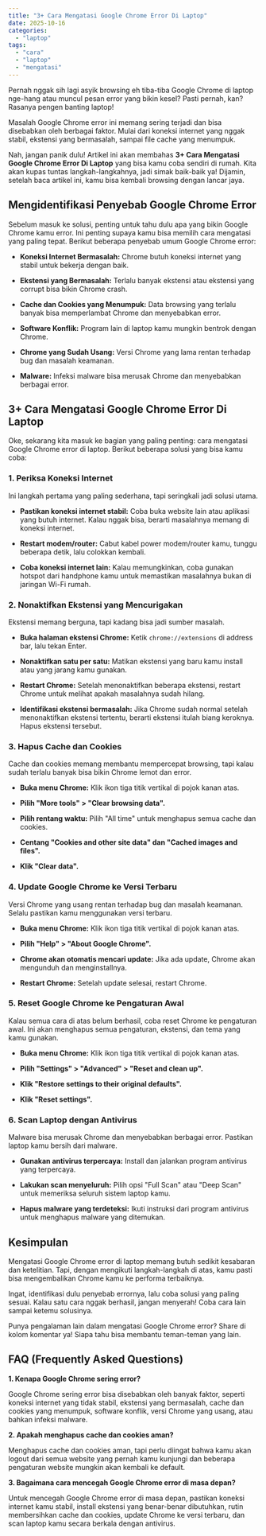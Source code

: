 ```yaml
---
title: "3+ Cara Mengatasi Google Chrome Error Di Laptop"
date: 2025-10-16
categories: 
  - "laptop"
tags: 
  - "cara"
  - "laptop"
  - "mengatasi"
---
```


Pernah nggak sih lagi asyik browsing eh tiba-tiba Google Chrome di laptop nge-hang atau muncul pesan error yang bikin kesel? Pasti pernah, kan? Rasanya pengen banting laptop!

Masalah Google Chrome error ini memang sering terjadi dan bisa disebabkan oleh berbagai faktor. Mulai dari koneksi internet yang nggak stabil, ekstensi yang bermasalah, sampai file cache yang menumpuk.

Nah, jangan panik dulu! Artikel ini akan membahas **3+ Cara Mengatasi Google Chrome Error Di Laptop** yang bisa kamu coba sendiri di rumah. Kita akan kupas tuntas langkah-langkahnya, jadi simak baik-baik ya! Dijamin, setelah baca artikel ini, kamu bisa kembali browsing dengan lancar jaya.

## Mengidentifikasi Penyebab Google Chrome Error

Sebelum masuk ke solusi, penting untuk tahu dulu apa yang bikin Google Chrome kamu error. Ini penting supaya kamu bisa memilih cara mengatasi yang paling tepat. Berikut beberapa penyebab umum Google Chrome error:

- **Koneksi Internet Bermasalah:** Chrome butuh koneksi internet yang stabil untuk bekerja dengan baik.
    
- **Ekstensi yang Bermasalah:** Terlalu banyak ekstensi atau ekstensi yang corrupt bisa bikin Chrome crash.
    
- **Cache dan Cookies yang Menumpuk:** Data browsing yang terlalu banyak bisa memperlambat Chrome dan menyebabkan error.
    
- **Software Konflik:** Program lain di laptop kamu mungkin bentrok dengan Chrome.
    
- **Chrome yang Sudah Usang:** Versi Chrome yang lama rentan terhadap bug dan masalah keamanan.
    
- **Malware:** Infeksi malware bisa merusak Chrome dan menyebabkan berbagai error.
    

## 3+ Cara Mengatasi Google Chrome Error Di Laptop

Oke, sekarang kita masuk ke bagian yang paling penting: cara mengatasi Google Chrome error di laptop. Berikut beberapa solusi yang bisa kamu coba:

### 1\. Periksa Koneksi Internet

Ini langkah pertama yang paling sederhana, tapi seringkali jadi solusi utama.

- **Pastikan koneksi internet stabil:** Coba buka website lain atau aplikasi yang butuh internet. Kalau nggak bisa, berarti masalahnya memang di koneksi internet.
    
- **Restart modem/router:** Cabut kabel power modem/router kamu, tunggu beberapa detik, lalu colokkan kembali.
    
- **Coba koneksi internet lain:** Kalau memungkinkan, coba gunakan hotspot dari handphone kamu untuk memastikan masalahnya bukan di jaringan Wi-Fi rumah.
    

### 2\. Nonaktifkan Ekstensi yang Mencurigakan

Ekstensi memang berguna, tapi kadang bisa jadi sumber masalah.

- **Buka halaman ekstensi Chrome:** Ketik `chrome://extensions` di address bar, lalu tekan Enter.
    
- **Nonaktifkan satu per satu:** Matikan ekstensi yang baru kamu install atau yang jarang kamu gunakan.
    
- **Restart Chrome:** Setelah menonaktifkan beberapa ekstensi, restart Chrome untuk melihat apakah masalahnya sudah hilang.
    
- **Identifikasi ekstensi bermasalah:** Jika Chrome sudah normal setelah menonaktifkan ekstensi tertentu, berarti ekstensi itulah biang keroknya. Hapus ekstensi tersebut.
    

### 3\. Hapus Cache dan Cookies

Cache dan cookies memang membantu mempercepat browsing, tapi kalau sudah terlalu banyak bisa bikin Chrome lemot dan error.

- **Buka menu Chrome:** Klik ikon tiga titik vertikal di pojok kanan atas.
    
- **Pilih "More tools" > "Clear browsing data".**
    
- **Pilih rentang waktu:** Pilih "All time" untuk menghapus semua cache dan cookies.
    
- **Centang "Cookies and other site data" dan "Cached images and files".**
    
- **Klik "Clear data".**
    

### 4\. Update Google Chrome ke Versi Terbaru

Versi Chrome yang usang rentan terhadap bug dan masalah keamanan. Selalu pastikan kamu menggunakan versi terbaru.

- **Buka menu Chrome:** Klik ikon tiga titik vertikal di pojok kanan atas.
    
- **Pilih "Help" > "About Google Chrome".**
    
- **Chrome akan otomatis mencari update:** Jika ada update, Chrome akan mengunduh dan menginstallnya.
    
- **Restart Chrome:** Setelah update selesai, restart Chrome.
    

### 5\. Reset Google Chrome ke Pengaturan Awal

Kalau semua cara di atas belum berhasil, coba reset Chrome ke pengaturan awal. Ini akan menghapus semua pengaturan, ekstensi, dan tema yang kamu gunakan.

- **Buka menu Chrome:** Klik ikon tiga titik vertikal di pojok kanan atas.
    
- **Pilih "Settings" > "Advanced" > "Reset and clean up".**
    
- **Klik "Restore settings to their original defaults".**
    
- **Klik "Reset settings".**
    

### 6\. Scan Laptop dengan Antivirus

Malware bisa merusak Chrome dan menyebabkan berbagai error. Pastikan laptop kamu bersih dari malware.

- **Gunakan antivirus terpercaya:** Install dan jalankan program antivirus yang terpercaya.
    
- **Lakukan scan menyeluruh:** Pilih opsi "Full Scan" atau "Deep Scan" untuk memeriksa seluruh sistem laptop kamu.
    
- **Hapus malware yang terdeteksi:** Ikuti instruksi dari program antivirus untuk menghapus malware yang ditemukan.
    

## Kesimpulan

Mengatasi Google Chrome error di laptop memang butuh sedikit kesabaran dan ketelitian. Tapi, dengan mengikuti langkah-langkah di atas, kamu pasti bisa mengembalikan Chrome kamu ke performa terbaiknya.

Ingat, identifikasi dulu penyebab errornya, lalu coba solusi yang paling sesuai. Kalau satu cara nggak berhasil, jangan menyerah! Coba cara lain sampai ketemu solusinya.

Punya pengalaman lain dalam mengatasi Google Chrome error? Share di kolom komentar ya! Siapa tahu bisa membantu teman-teman yang lain.

## FAQ (Frequently Asked Questions)

**1\. Kenapa Google Chrome sering error?**

Google Chrome sering error bisa disebabkan oleh banyak faktor, seperti koneksi internet yang tidak stabil, ekstensi yang bermasalah, cache dan cookies yang menumpuk, software konflik, versi Chrome yang usang, atau bahkan infeksi malware.

**2\. Apakah menghapus cache dan cookies aman?**

Menghapus cache dan cookies aman, tapi perlu diingat bahwa kamu akan logout dari semua website yang pernah kamu kunjungi dan beberapa pengaturan website mungkin akan kembali ke default.

**3\. Bagaimana cara mencegah Google Chrome error di masa depan?**

Untuk mencegah Google Chrome error di masa depan, pastikan koneksi internet kamu stabil, install ekstensi yang benar-benar dibutuhkan, rutin membersihkan cache dan cookies, update Chrome ke versi terbaru, dan scan laptop kamu secara berkala dengan antivirus.

